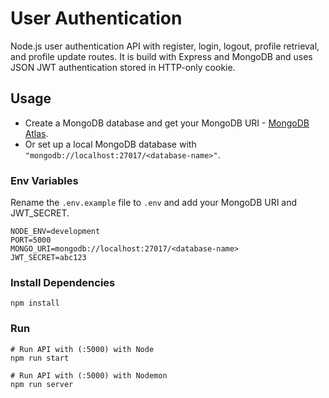 # User Authentication

Node.js user authentication API with register, login, logout, profile retrieval, and profile update routes. It is build with Express and MongoDB and uses JSON JWT authentication stored in HTTP-only cookie.

## Usage

- Create a MongoDB database and get your MongoDB URI - [MongoDB Atlas](https://www.mongodb.com/cloud/atlas/register).
- Or set up a local MongoDB database with `"mongodb://localhost:27017/<database-name>"`.

### Env Variables

Rename the `.env.example` file to `.env` and add your MongoDB URI and JWT_SECRET.

```
NODE_ENV=development
PORT=5000
MONGO_URI=mongodb://localhost:27017/<database-name>
JWT_SECRET=abc123
```

### Install Dependencies

```
npm install
```

### Run

```
# Run API with (:5000) with Node
npm run start

# Run API with (:5000) with Nodemon
npm run server
```
